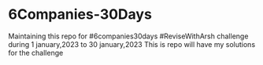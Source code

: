 # 6Companies-30Days
Maintaining this repo for #6companies30days #ReviseWithArsh challenge during 1 january,2023 to 30 january,2023
This is repo will have my solutions for the challenge
